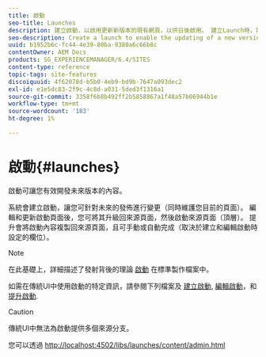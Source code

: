 ```yaml
---
title: 啟動
seo-title: Launches
description: 建立啟動，以啟用更新新版本的現有網頁，以供日後啟用。 建立Launch時，需指定標題和來源頁面。
seo-description: Create a launch to enable the updating of a new version of existing web pages for future activation. When you create a Launch, you specify a title and the source page.
uuid: b1952b6c-fc44-4e39-80ba-9380a6c66b8c
contentOwner: AEM Docs
products: SG_EXPERIENCEMANAGER/6.4/SITES
content-type: reference
topic-tags: site-features
discoiquuid: 4f62078d-b5b0-4eb9-bd9b-7647a093dec2
exl-id: e1e5dc83-2f9c-4c8d-a031-5ded3f1316a1
source-git-commit: 3358f6b8b492ff2b5858867a1f48a57b06944b1e
workflow-type: tm+mt
source-wordcount: '183'
ht-degree: 1%

---
```


# 啟動{#launches}

啟動可讓您有效開發未來版本的內容。

系統會建立啟動，讓您可針對未來的發佈進行變更（同時維護您目前的頁面）。 編輯和更新啟動頁面後，您可將其升級回來源頁面，然後啟動來源頁面（頂層）。 提升會將啟動內容複製回來源頁面，且可手動或自動完成（取決於建立和編輯啟動時設定的欄位）。

>[!NOTE]
>
>在此基礎上，詳細描述了發射背後的理論 [啟動](/help/sites-authoring/launches.md) 在標準製作檔案中。
>
>如需在傳統UI中使用啟動的特定資訊，請參閱下列檔案及 [建立啟動](/help/sites-classic-ui-authoring/classic-launches-creating.md), [編輯啟動](/help/sites-classic-ui-authoring/classic-launches-editing.md)，和 [提升啟動](/help/sites-classic-ui-authoring/classic-launches-promoting.md).

>[!CAUTION]
>
>傳統UI中無法為啟動提供多個來源分支。

您可以透過 [http://localhost:4502/libs/launches/content/admin.html](http://localhost:4502/libs/launches/content/admin.html)
